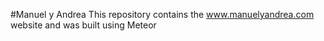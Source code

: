 #Manuel y Andrea
This repository contains the www.manuelyandrea.com website and was built using Meteor
